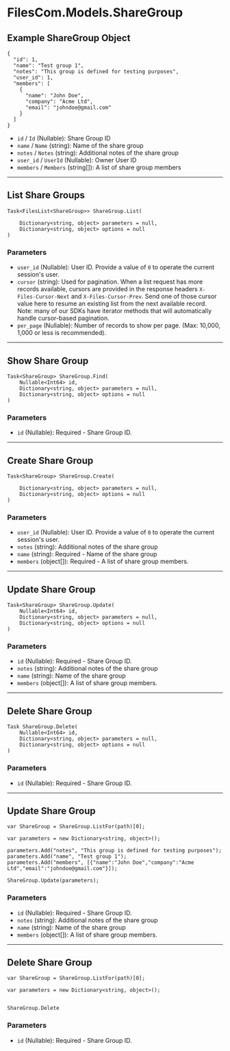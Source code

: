 # FilesCom.Models.ShareGroup

## Example ShareGroup Object

```
{
  "id": 1,
  "name": "Test group 1",
  "notes": "This group is defined for testing purposes",
  "user_id": 1,
  "members": [
    {
      "name": "John Doe",
      "company": "Acme Ltd",
      "email": "johndoe@gmail.com"
    }
  ]
}
```

* `id` / `Id`  (Nullable<Int64>): Share Group ID
* `name` / `Name`  (string): Name of the share group
* `notes` / `Notes`  (string): Additional notes of the share group
* `user_id` / `UserId`  (Nullable<Int64>): Owner User ID
* `members` / `Members`  (string[]): A list of share group members


---

## List Share Groups

```
Task<FilesList<ShareGroup>> ShareGroup.List(
    
    Dictionary<string, object> parameters = null,
    Dictionary<string, object> options = null
)
```

### Parameters

* `user_id` (Nullable<Int64>): User ID.  Provide a value of `0` to operate the current session's user.
* `cursor` (string): Used for pagination.  When a list request has more records available, cursors are provided in the response headers `X-Files-Cursor-Next` and `X-Files-Cursor-Prev`.  Send one of those cursor value here to resume an existing list from the next available record.  Note: many of our SDKs have iterator methods that will automatically handle cursor-based pagination.
* `per_page` (Nullable<Int64>): Number of records to show per page.  (Max: 10,000, 1,000 or less is recommended).


---

## Show Share Group

```
Task<ShareGroup> ShareGroup.Find(
    Nullable<Int64> id, 
    Dictionary<string, object> parameters = null,
    Dictionary<string, object> options = null
)
```

### Parameters

* `id` (Nullable<Int64>): Required - Share Group ID.


---

## Create Share Group

```
Task<ShareGroup> ShareGroup.Create(
    
    Dictionary<string, object> parameters = null,
    Dictionary<string, object> options = null
)
```

### Parameters

* `user_id` (Nullable<Int64>): User ID.  Provide a value of `0` to operate the current session's user.
* `notes` (string): Additional notes of the share group
* `name` (string): Required - Name of the share group
* `members` (object[]): Required - A list of share group members.


---

## Update Share Group

```
Task<ShareGroup> ShareGroup.Update(
    Nullable<Int64> id, 
    Dictionary<string, object> parameters = null,
    Dictionary<string, object> options = null
)
```

### Parameters

* `id` (Nullable<Int64>): Required - Share Group ID.
* `notes` (string): Additional notes of the share group
* `name` (string): Name of the share group
* `members` (object[]): A list of share group members.


---

## Delete Share Group

```
Task ShareGroup.Delete(
    Nullable<Int64> id, 
    Dictionary<string, object> parameters = null,
    Dictionary<string, object> options = null
)
```

### Parameters

* `id` (Nullable<Int64>): Required - Share Group ID.


---

## Update Share Group

```
var ShareGroup = ShareGroup.ListFor(path)[0];

var parameters = new Dictionary<string, object>();

parameters.Add("notes", "This group is defined for testing purposes");
parameters.Add("name", "Test group 1");
parameters.Add("members", [{"name":"John Doe","company":"Acme Ltd","email":"johndoe@gmail.com"}]);

ShareGroup.Update(parameters);
```

### Parameters

* `id` (Nullable<Int64>): Required - Share Group ID.
* `notes` (string): Additional notes of the share group
* `name` (string): Name of the share group
* `members` (object[]): A list of share group members.


---

## Delete Share Group

```
var ShareGroup = ShareGroup.ListFor(path)[0];

var parameters = new Dictionary<string, object>();


ShareGroup.Delete
```

### Parameters

* `id` (Nullable<Int64>): Required - Share Group ID.
